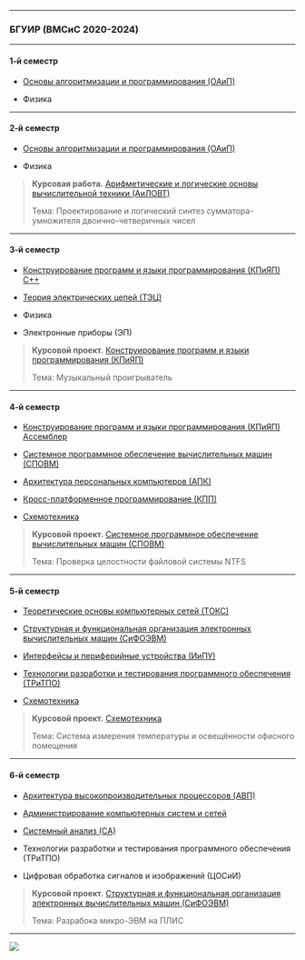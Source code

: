 **********
### БГУИР (ВМСиС 2020-2024) 
***********
#### 1-й семестр
- [Основы алгоритмизации и программирования (ОАиП)](https://github.com/Lipki3/OAIP)

- Физика 
----------
#### 2-й семестр
- [Основы алгоритмизации и программирования (ОАиП)](https://github.com/Lipki3/OAIP)
 
- Физика 

> **Курсовая работа.**
>  [Арифметические и логические основы вычислительной техники (АиЛОВТ)](https://github.com/Lipki3/AILOVT)
> 
> Тема: Проектирование и логический синтез сумматора-умножителя двоично-четверичных чисел
------------
#### 3-й семестр
- [Конструирование программ и языки программирования (КПиЯП) С++](https://github.com/Lipki3/KPIYAP-CPP)

- [Теория электрических цепей (ТЭЦ)](https://github.com/Lipki3/TEC)

- Физика 

- Электронные приборы (ЭП)

> **Курсовой проект.**
>  [Конструирование программ и языки программирования (КПиЯП)](https://github.com/Lipki3/MP3-Player)
> 
> Тема: Музыкальный проигрыватель
---------------
#### 4-й семестр
- [Конструирование программ и языки программирования (КПиЯП) Ассемблер](https://github.com/Lipki3/KPIYAP-Assembly)

- [Системное программное обеспечение вычислительных машин (СПОВМ)](https://github.com/Lipki3/SPOVM)

- [Архитектура персональных компьютеров (АПК)](https://github.com/Lipki3/APK)

- [Кросс-платформенное программирование (КПП)](https://github.com/Lipki3/KPP)

- [Схемотехника](https://github.com/Lipki3/SchemT)

> **Курсовой проект.**
>  [Системное программное обеспечение вычислительных машин (СПОВМ)](https://github.com/Lipki3/SPOVM)
> 
> Тема: Проверка целостности файловой системы NTFS 
------------------
#### 5-й семестр
- [Теоретические основы компьютерных сетей (ТОКС)](https://github.com/Lipki3/TOKS)

- [Структурная и функциональная организация электронных вычислительных машин (СиФОЭВМ)](https://github.com/Lipki3/SIFO)

- [Интерфейсы и периферийные устройства (ИиПУ)](https://github.com/Lipki3/IIPU)

- [Технологии разработки и тестирования программного обеспечения (ТРиТПО)](https://github.com/Lipki3/TRITPO-LAB2-6)

- [Схемотехника](https://github.com/Lipki3/SchemT)

> **Курсовой проект.** 
>  [Схемотехника](https://github.com/Lipki3/Temperature-Luminocity_Controller)
> 
> Тема: Система измерения температуры и освещённости офисного помещения
--------------
#### 6-й семестр
- [Архитектура высокопроизводительных процессоров (АВП)](https://github.com/Lipki3/AVP)

- [Администрирование компьютерных систем и сетей](https://github.com/Lipki3/AKSIS)

- [Системный анализ (СА)](https://github.com/Lipki3/SA)

- Технологии разработки и тестирования программного обеспечения (ТРиТПО)

- Цифровая обработка сигналов и изображений (ЦОСиИ)

> **Курсовой проект.**
>  [Структурная и функциональная организация электронных вычислительных машин (СиФОЭВМ)](https://github.com/Lipki3/SiFO-CP)
> 
> Тема: Разрабока микро-ЭВМ на ПЛИС
---------------

![](https://github-profile-summary-cards.vercel.app/api/cards/repos-per-language?username=Lipki3&theme=light)

